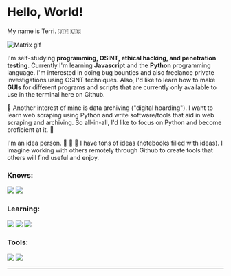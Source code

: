 # Hello, World!
My name is Terri.  :jp: :us:

![Matrix gif](https://media.giphy.com/media/sULKEgDMX8LcI/giphy.gif) 

I'm self-studying **programming, OSINT, ethical hacking, and penetration testing**. Currently I'm learning **Javascript** and the **Python** programming language.
I'm interested in doing bug bounties and also freelance private investigations using OSINT techniques. Also, I'd like to learn how to make **GUIs** for different programs and scripts that are currently only available to use in the terminal here on Github.

:floppy_disk: Another interest of mine is data archiving ("digital hoarding"). I want to learn web scraping using Python and write software/tools that aid in web scraping and archiving. So all-in-all, I'd like to focus on Python and become proficient at it. :floppy_disk:

I'm an idea person.  :thought_balloon:  :thought_balloon:  :thought_balloon: I have tons of ideas (notebooks filled with ideas). I imagine working with others remotely through Github to create tools that others will find useful and enjoy.

### Knows:
<img src = "https://img.shields.io/badge/-HTML5-E34F26?style=flat&logo=html5&logoColor=white"> <img src = "https://img.shields.io/badge/-CSS3-1572B6?style=flat&logo=css3&logoColor=white">
### Learning:
<img src="https://img.shields.io/badge/-JavaScript-eed718?style=flat&logo=javascript&logoColor=ffffff">  <img src="https://img.shields.io/badge/-Python-black?style=flat&logo=python&logoColor=white"> <img src="https://img.shields.io/badge/-php-777BB4?style=flat&logo=php&logoColor=FFFFFF">
 
### Tools:
<img src="http://img.shields.io/badge/-Github-000000?style=flat&logo=github&logoColor=FFFFFF"> <img src="http://img.shields.io/badge/-VS%20Code-007ACC?style=flat&logo=visual%20studio%20code&logoColor=white">

---


<!--
**webdevterri/webdevterri** is a ✨ _special_ ✨ repository because its `README.md` (this file) appears on your GitHub profile.

Here are some ideas to get you started:

- 🔭 I’m currently working on ...
- 🌱 I’m currently learning ...
- 👯 I’m looking to collaborate on ...
- 🤔 I’m looking for help with ...
- 💬 Ask me about ...
- 📫 How to reach me: ...
- 😄 Pronouns: ...
- ⚡ Fun fact: ...
-->
